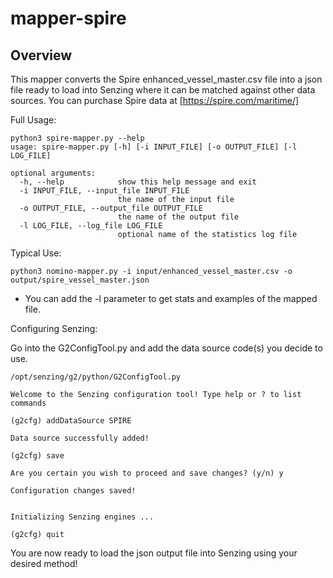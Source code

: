 # mapper-spire

## Overview

This mapper converts the Spire enhanced_vessel_master.csv file into a json file ready to load into Senzing where it can be matched against other data sources.  You can purchase Spire data at [https://spire.com/maritime/]

Full Usage:

```console
python3 spire-mapper.py --help
usage: spire-mapper.py [-h] [-i INPUT_FILE] [-o OUTPUT_FILE] [-l LOG_FILE]

optional arguments:
  -h, --help            show this help message and exit
  -i INPUT_FILE, --input_file INPUT_FILE
                        the name of the input file
  -o OUTPUT_FILE, --output_file OUTPUT_FILE
                        the name of the output file
  -l LOG_FILE, --log_file LOG_FILE
                        optional name of the statistics log file
```

Typical Use:

```console
python3 nomino-mapper.py -i input/enhanced_vessel_master.csv -o output/spire_vessel_master.json
```

- You can add the -l parameter to get stats and examples of the mapped file.

Configuring Senzing:

Go into the G2ConfigTool.py and add the data source code(s) you decide to use.

```console
/opt/senzing/g2/python/G2ConfigTool.py 

Welcome to the Senzing configuration tool! Type help or ? to list commands

(g2cfg) addDataSource SPIRE

Data source successfully added!

(g2cfg) save

Are you certain you wish to proceed and save changes? (y/n) y

Configuration changes saved!


Initializing Senzing engines ...

(g2cfg) quit

```

You are now ready to load the json output file into Senzing using your desired method!

[https://spire.com/maritime/]: https://spire.com/maritime/
